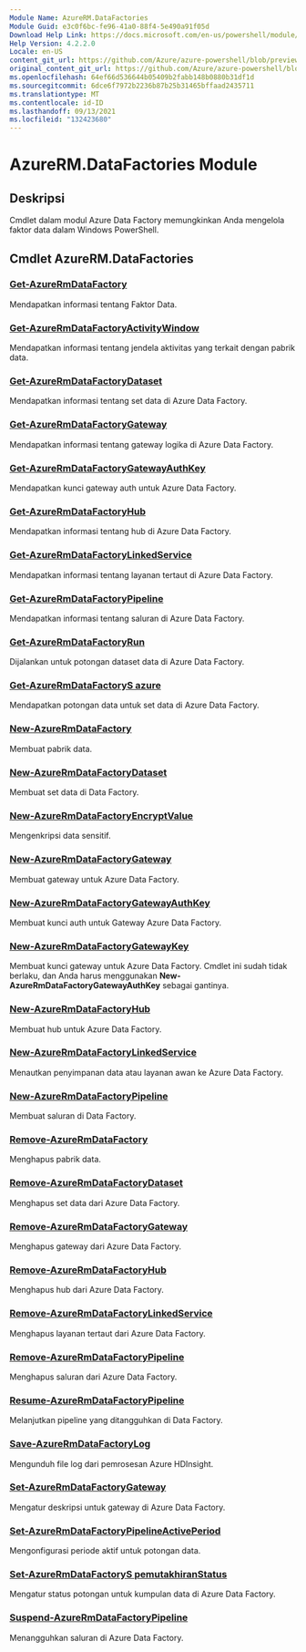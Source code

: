 ```yaml
---
Module Name: AzureRM.DataFactories
Module Guid: e3c0f6bc-fe96-41a0-88f4-5e490a91f05d
Download Help Link: https://docs.microsoft.com/en-us/powershell/module/azurerm.datafactories
Help Version: 4.2.2.0
Locale: en-US
content_git_url: https://github.com/Azure/azure-powershell/blob/preview/src/ResourceManager/DataFactories/Commands.DataFactories/help/AzureRM.DataFactories.md
original_content_git_url: https://github.com/Azure/azure-powershell/blob/preview/src/ResourceManager/DataFactories/Commands.DataFactories/help/AzureRM.DataFactories.md
ms.openlocfilehash: 64ef66d536644b05409b2fabb148b0880b31df1d
ms.sourcegitcommit: 6dce6f7972b2236b87b25b31465bffaad2435711
ms.translationtype: MT
ms.contentlocale: id-ID
ms.lasthandoff: 09/13/2021
ms.locfileid: "132423680"
---
```

# AzureRM.DataFactories Module
## Deskripsi
Cmdlet dalam modul Azure Data Factory memungkinkan Anda mengelola faktor data dalam Windows PowerShell.

## Cmdlet AzureRM.DataFactories
### [Get-AzureRmDataFactory](Get-AzureRmDataFactory.md)
Mendapatkan informasi tentang Faktor Data.

### [Get-AzureRmDataFactoryActivityWindow](Get-AzureRmDataFactoryActivityWindow.md)
Mendapatkan informasi tentang jendela aktivitas yang terkait dengan pabrik data.

### [Get-AzureRmDataFactoryDataset](Get-AzureRmDataFactoryDataset.md)
Mendapatkan informasi tentang set data di Azure Data Factory.

### [Get-AzureRmDataFactoryGateway](Get-AzureRmDataFactoryGateway.md)
Mendapatkan informasi tentang gateway logika di Azure Data Factory.

### [Get-AzureRmDataFactoryGatewayAuthKey](Get-AzureRmDataFactoryGatewayAuthKey.md)
Mendapatkan kunci gateway auth untuk Azure Data Factory.

### [Get-AzureRmDataFactoryHub](Get-AzureRmDataFactoryHub.md)
Mendapatkan informasi tentang hub di Azure Data Factory.

### [Get-AzureRmDataFactoryLinkedService](Get-AzureRmDataFactoryLinkedService.md)
Mendapatkan informasi tentang layanan tertaut di Azure Data Factory.

### [Get-AzureRmDataFactoryPipeline](Get-AzureRmDataFactoryPipeline.md)
Mendapatkan informasi tentang saluran di Azure Data Factory.

### [Get-AzureRmDataFactoryRun](Get-AzureRmDataFactoryRun.md)
Dijalankan untuk potongan dataset data di Azure Data Factory.

### [Get-AzureRmDataFactoryS azure](Get-AzureRmDataFactorySlice.md)
Mendapatkan potongan data untuk set data di Azure Data Factory.

### [New-AzureRmDataFactory](New-AzureRmDataFactory.md)
Membuat pabrik data.

### [New-AzureRmDataFactoryDataset](New-AzureRmDataFactoryDataset.md)
Membuat set data di Data Factory.

### [New-AzureRmDataFactoryEncryptValue](New-AzureRmDataFactoryEncryptValue.md)
Mengenkripsi data sensitif.

### [New-AzureRmDataFactoryGateway](New-AzureRmDataFactoryGateway.md)
Membuat gateway untuk Azure Data Factory.

### [New-AzureRmDataFactoryGatewayAuthKey](New-AzureRmDataFactoryGatewayAuthKey.md)
Membuat kunci auth untuk Gateway Azure Data Factory.

### [New-AzureRmDataFactoryGatewayKey](New-AzureRmDataFactoryGatewayKey.md)
Membuat kunci gateway untuk Azure Data Factory. Cmdlet ini sudah tidak berlaku, dan Anda harus menggunakan **New-AzureRmDataFactoryGatewayAuthKey** sebagai gantinya.

### [New-AzureRmDataFactoryHub](New-AzureRmDataFactoryHub.md)
Membuat hub untuk Azure Data Factory.

### [New-AzureRmDataFactoryLinkedService](New-AzureRmDataFactoryLinkedService.md)
Menautkan penyimpanan data atau layanan awan ke Azure Data Factory.

### [New-AzureRmDataFactoryPipeline](New-AzureRmDataFactoryPipeline.md)
Membuat saluran di Data Factory.

### [Remove-AzureRmDataFactory](Remove-AzureRmDataFactory.md)
Menghapus pabrik data.

### [Remove-AzureRmDataFactoryDataset](Remove-AzureRmDataFactoryDataset.md)
Menghapus set data dari Azure Data Factory.

### [Remove-AzureRmDataFactoryGateway](Remove-AzureRmDataFactoryGateway.md)
Menghapus gateway dari Azure Data Factory.

### [Remove-AzureRmDataFactoryHub](Remove-AzureRmDataFactoryHub.md)
Menghapus hub dari Azure Data Factory.

### [Remove-AzureRmDataFactoryLinkedService](Remove-AzureRmDataFactoryLinkedService.md)
Menghapus layanan tertaut dari Azure Data Factory.

### [Remove-AzureRmDataFactoryPipeline](Remove-AzureRmDataFactoryPipeline.md)
Menghapus saluran dari Azure Data Factory.

### [Resume-AzureRmDataFactoryPipeline](Resume-AzureRmDataFactoryPipeline.md)
Melanjutkan pipeline yang ditangguhkan di Data Factory.

### [Save-AzureRmDataFactoryLog](Save-AzureRmDataFactoryLog.md)
Mengunduh file log dari pemrosesan Azure HDInsight.

### [Set-AzureRmDataFactoryGateway](Set-AzureRmDataFactoryGateway.md)
Mengatur deskripsi untuk gateway di Azure Data Factory.

### [Set-AzureRmDataFactoryPipelineActivePeriod](Set-AzureRmDataFactoryPipelineActivePeriod.md)
Mengonfigurasi periode aktif untuk potongan data.

### [Set-AzureRmDataFactoryS pemutakhiranStatus](Set-AzureRmDataFactorySliceStatus.md)
Mengatur status potongan untuk kumpulan data di Azure Data Factory.

### [Suspend-AzureRmDataFactoryPipeline](Suspend-AzureRmDataFactoryPipeline.md)
Menangguhkan saluran di Azure Data Factory.

